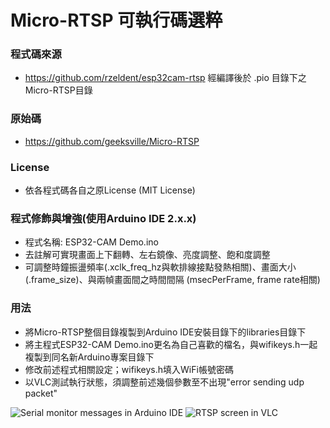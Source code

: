 # Micro-RTSP 可執行碼選粹

### 程式碼來源
- https://github.com/rzeldent/esp32cam-rtsp 經編譯後於 .pio 目錄下之Micro-RTSP目錄

### 原始碼
- https://github.com/geeksville/Micro-RTSP

### License
- 依各程式碼各自之原License (MIT License)

### 程式修飾與增強(使用Arduino IDE 2.x.x)
- 程式名稱: ESP32-CAM Demo.ino
- 去註解可實現畫面上下翻轉、左右鏡像、亮度調整、飽和度調整
- 可調整時鐘振盪頻率(.xclk_freq_hz與軟排線接點發熱相關)、畫面大小(.frame_size)、與兩幀畫面間之時間間隔
    (msecPerFrame, frame rate相關)

### 用法
- 將Micro-RTSP整個目錄複製到Arduino IDE安裝目錄下的libraries目錄下
- 將主程式ESP32-CAM Demo.ino更名為自己喜歡的檔名，與wifikeys.h一起複製到同名新Arduino專案目錄下
- 修改前述程式相關設定；wifikeys.h填入WiFi帳號密碼
- 以VLC測試執行狀態，須調整前述幾個參數至不出現"error sending udp packet"

![Serial monitor messages in Arduino IDE](https://github.com/weichenlin306/micro-rtsp/assets/133075659/c234700a-0e69-4f38-93a0-153de66970f4) ![RTSP screen in VLC](https://github.com/weichenlin306/micro-rtsp/assets/133075659/7beb3aaf-da99-40c3-81a4-0bc1bb9795aa)
